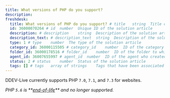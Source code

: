```yaml
---
title: What versions of PHP do you support?
description:
freshdesk:
  title: What versions of PHP do you support? # title	string	Title of the solution article
  id: 36000070264 # id	number	Unique ID of the solution article
  description: # description	string	Description of the solution article
  description_text: # description_text	string	Description of the solution article in plain text
  type: 1 # type	number	The type of the solution article
  category_id: 36000115505 # category_id	number	ID of the category to which the solution article belongs
  folder_id: 36000178516 # folder_id	number	ID of the folder to which the solution article belongs
  agent_id: 36007655997 # agent_id	number	ID of the agent who created the solution article
  status: 2 # status	number	Status of the solution article
  tags: [] # tags	array of strings	Tags that have been associated with the solution article
---
```


DDEV-Live currently supports PHP `7.0`, `7.1`, and `7.3` for websites.

_PHP `5.6` is **[end-of-life]("http://php.net/supported-versions.php")** and no longer supported._
